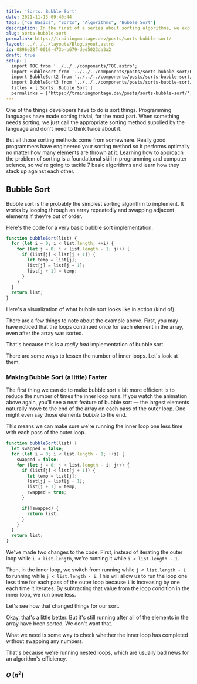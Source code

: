 ```yaml
---
title: 'Sorts: Bubble Sort'
date: 2021-11-13 09:40:44
tags: ["CS Basics", "Sorts", "Algorithms", "Bubble Sort"]
description: In the first of a series about sorting algorithms, we explore the humble bubble sort.
slug: sorts-bubble-sort
permalink: https://trainingmontage.dev/posts/sorts-bubble-sort/
layout: ../../../layouts/BlogLayout.astro
id: 0896e28f-0010-473b-b679-ded5023da3a2
draft: true
setup: |
  import TOC from '../../../components/TOC.astro';
  import BubbleSort from '../../../components/posts/sorts-bubble-sort/BubbleSort.svelte';
  import BubbleSort2 from '../../../components/posts/sorts-bubble-sort/BubbleSort2.svelte';
  import BubbleSort3 from '../../../components/posts/sorts-bubble-sort/BubbleSort3.svelte';
  titles = ['Sorts: Bubble Sort']
  permalinks = ['https://trainingmontage.dev/posts/sorts-bubble-sort/']
---
```


<TOC description="This is the first in a series about sorting algorithms. You can find all the posts in the series below." permalinks={permalinks} titles={titles} />

One of the things developers have to do is sort things. Programming languages have made sorting trivial, for the most part. When something needs sorting, we just call the appropriate sorting method supplied by the language and don't need to think twice about it.

But all those sorting methods come from somewhere. Really good programmers have engineered your sorting method so it performs optimally no matter how many elements are thrown at it. Learning how to approach the problem of sorting is a foundational skill in programming and computer science, so we're going to tackle 7 basic algorithms and learn how they stack up against each other.

## Bubble Sort
Bubble sort is the probably the simplest sorting algorithm to implement. It works by looping through an array repeatedly and swapping adjacent elements if they're out of order.

Here's the code for a very basic bubble sort implementation:

```js
function bubbleSort(list) {
  for (let i = 0; i < list.length; ++i) {
    for (let j = 0; j < list.length - 1; j++) {
      if (list[j] < list[j + 1]) {
        let temp = list[j];
        list[j] = list[j + 1];
        list[j + 1] = temp;
      }
    }
  }
  return list;
}
```

Here's a visualization of what bubble sort looks like in action (kind of).

<BubbleSort version={1} client:load/>

There are a few things to note about the example above. First, you may have noticed that the loops continued once for each element in the array, even after the array was sorted. 

That's because this is a _really bad_ implementation of bubble sort.

There are some ways to lessen the number of inner loops. Let's look at them. 

### Making Bubble Sort (a little) Faster

The first thing we can do to make bubble sort a bit more efficient is to reduce the number of times the inner loop runs. If you watch the animation above again, you'll see a neat feature of bubble sort — the largest elements naturally move to the end of the array on each pass of the outer loop. One might even say those elements _bubble_ to the end.

This means we can make sure we're running the inner loop one less time with each pass of the outer loop.

```js
function bubbleSort(list) {
  let swapped = false;
  for (let i = 0; i < list.length - 1; ++i) {
    swapped = false;
    for (let j = 0; j < list.length - i; j++) {
      if (list[j] < list[j + 1]) {
        let temp = list[j];
        list[j] = list[j + 1];
        list[j + 1] = temp;
        swapped = true;
      }

      if(!swapped) {
        return list;
      }
    }
  }
  return list;
}
```

We've made two changes to the code. First, instead of iterating the outer loop while `i < list.length`, we're running it while `i < list.length - 1`. 

Then, in the inner loop, we switch from running while `j < list.length - 1` to running while `j < list.length - i`. This will allow us to run the loop one less time for each pass of the outer loop because `i` is increasing by one each time it iterates. By subtracting that value from the loop condition in the inner loop, we run once less.

Let's see how that changed things for our sort.

<BubbleSort2 version={2} client:load />

Okay, that's a little better. But it's still running after all of the elements in the array have been sorted. We don't want that.

What we need is some way to check whether the inner loop has completed without swapping any numbers.


<BubbleSort3 version={3} client:load />

That's because we're running nested loops, which are usually bad news for an algorithm's efficiency.


### ___O___ (_n_<sup>2</sup>)

